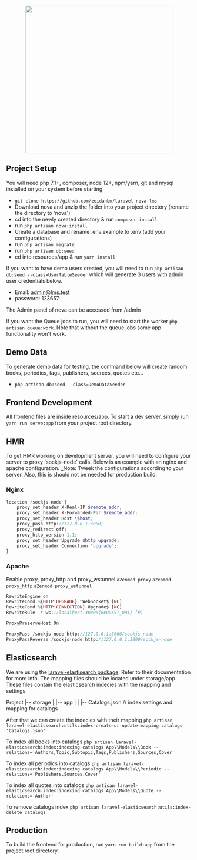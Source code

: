 <p align="center"><a href="https://laravel.com" target="_blank"><img src="https://raw.githubusercontent.com/laravel/art/master/logo-lockup/5%20SVG/2%20CMYK/1%20Full%20Color/laravel-logolockup-cmyk-red.svg" width="400"></a></p>

## Project Setup

You will need php 7.1+, composer, node 12+, npm/yarn, git and mysql installed on your system before starting.

-   `git clone https://github.com/zeidanbm/laravel-nova-lms`
-   Download nova and unzip the folder into your project directory (rename the directory to 'nova')
-   cd into the newly created directory & run `composer install`
-   run `php artisan nova:install`
-   Create a database and rename .env.example to .env (add your configurations)
-   run `php artisan migrate`
-   run `php artisan db:seed`
-   cd into resources/app & run `yarn install`

If you want to have demo users created, you will need to run `php artisan db:seed --class=UserTableSeeder` which will generate 3 users with admin user credentials below.
- Email: admin@lms.test
- password: 123657

The Admin panel of nova can be accessed from /admin

If you want the Queue jobs to run, you will need to start the worker `php artisan queue:work`. Note that without the queue jobs some app functionality won't work.

## Demo Data

To generate demo data for testing, the command below will create random books, periodics, tags, publishers, sources, quotes etc...

-   `php artisan db:seed --class=DemoDataSeeder`

## Frontend Development

All frontend files are inside resources/app. To start a dev server, simply run `yarn run serve:app` from your project root directory.

## HMR

To get HMR working on development server, you will need to configure your server to proxy 'sockjs-node' calls. Below is an example with an nginx and apache configuration.
\_Note: Tweek the configurations according to your server. Also, this is should not be needed for production build.

### Nginx

```php
location /sockjs-node {
	proxy_set_header X-Real-IP $remote_addr;
	proxy_set_header X-Forwarded-For $remote_addr;
	proxy_set_header Host \$host;
	proxy_pass http://127.0.0.1:3000;
	proxy_redirect off;
	proxy_http_version 1.1;
	proxy_set_header Upgrade $http_upgrade;
	proxy_set_header Connection "upgrade";
}
```

### Apache

Enable proxy, proxy_http and proxy_wstunnel
`a2enmod proxy`
`a2enmod proxy_http`
`a2enmod proxy_wstunnel`

```php
RewriteEngine on
RewriteCond %{HTTP:UPGRADE} ^WebSocket$ [NC]
RewriteCond %{HTTP:CONNECTION} Upgrade$ [NC]
RewriteRule .* ws://localhost:3000%{REQUEST_URI} [P]

ProxyPreserveHost On

ProxyPass /sockjs-node http://127.0.0.1:3000/sockjs-node
ProxyPassReverse /sockjs-node http://127.0.0.1:3000/sockjs-node
```

## Elasticsearch

We are using the [laravel-elastisearch package](https://github.com/cviebrock/laravel-elasticsearch). Refer to their documentation for more info.
The mapping files should be located under storage/app. These files contain the elasticsearch indecies with the mapping and settings.

Project
|-- storage
| |-- app
| | |-- Catalogs.json // index settings and mapping for catalogs

After that we can create the indecies with their mapping
`php artisan laravel-elasticsearch:utils:index-create-or-update-mapping catalogs 'Catalogs.json'`

To index all books into catalogs
`php artisan laravel-elasticsearch:index:indexing catalogs App\\Models\\Book --relations='Authors,Topic,Subtopic,Tags,Publishers,Sources,Cover'`

To index all periodics into catalogs
`php artisan laravel-elasticsearch:index:indexing catalogs App\\Models\\Periodic --relations='Publishers,Sources,Cover'`

To index all quotes into catalogs
`php artisan laravel-elasticsearch:index:indexing catalogs App\\Models\\Quote --relations='Author'`

To remove catalogs index
`php artisan laravel-elasticsearch:utils:index-delete catalogs`

## Production

To build the frontend for production, run `yarn run build:app` from the project root directory.
